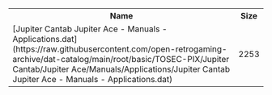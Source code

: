 <table>
<tr><th>Name</th><th>Size</th></tr>
<tr><td>
[Jupiter Cantab Jupiter Ace - Manuals - Applications.dat](https://raw.githubusercontent.com/open-retrogaming-archive/dat-catalog/main/root/basic/TOSEC-PIX/Jupiter Cantab/Jupiter Ace/Manuals/Applications/Jupiter Cantab Jupiter Ace - Manuals - Applications.dat)
</td><td>2253</td></tr>
</table>
